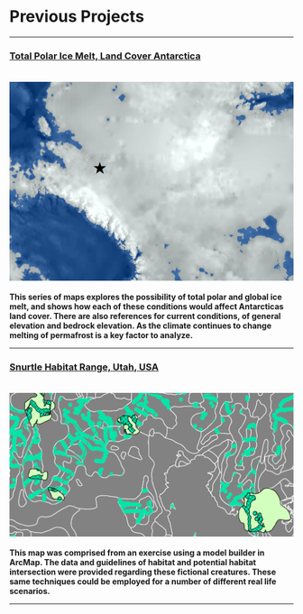 # Previous Projects

---

### [Total Polar Ice Melt, Land Cover Antarctica](/project2.md/)<br><br>
[<img src ="/images/map2_antarctica.png?raw=true"/>](/projects/AntarcticaMaps.pdf) <br><br>
**This series of maps explores the possibility of total polar and global ice melt, and shows how each of these conditions would affect Antarcticas land cover. There are also references for current conditions, of general elevation and bedrock elevation. As the climate continues to change melting of permafrost is a key factor to analyze.**

---

### [Snurtle Habitat Range, Utah, USA](/projects/project1) <br><br>
[<img src="/images/map1_ofawesomeness.png?raw=true"/>](/projects/Lab6_Part2.pdf) <br><br>
**This map was comprised from an exercise using a model builder in ArcMap. The data and guidelines of habitat and potential habitat intersection were provided regarding these fictional creatures. These same techniques could be employed for a number of different real life scenarios.**

---
